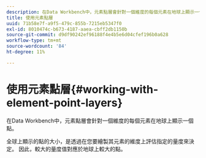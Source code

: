 ```yaml
---
description: 在Data Workbench中，元素點層會針對一個維度的每個元素在地球上顯示一個點。
title: 使用元素點層
uuid: 71b58e7f-a9f5-479c-855b-7215eb5347f0
exl-id: 8010474c-b673-4187-aaea-cbff2db1150b
source-git-commit: d9df90242ef96188f4e4b5e6d04cfef196b0a628
workflow-type: tm+mt
source-wordcount: '84'
ht-degree: 11%

---
```


# 使用元素點層{#working-with-element-point-layers}

在Data Workbench中，元素點層會針對一個維度的每個元素在地球上顯示一個點。

全球上顯示的點的大小，是透過在您要繪製其元素的維度上評估指定的量度來決定。 因此，較大的量度值對應於地球上較大的點。
